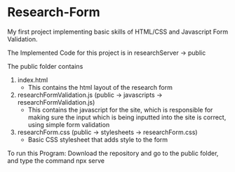 # Research-Form
My first project implementing basic skills of HTML/CSS and Javascript Form Validation. 

The Implemented Code for this project is in researchServer -> public

The public folder contains
  1. index.html
       - This contains the html layout of the research form 
  2. researchFormValidation.js (public -> javascripts -> researchFormValidation.js)
       - This contains the javascript for the site, which is responsible for making sure the input which is being inputted into the site is correct, using simple            form validation
  3.  researchForm.css (public -> stylesheets -> researchForm.css)
      - Basic CSS stylesheet that adds style to the form
      
      
 To run this Program:
      Download the repository and go to the public folder, and type the command npx serve

